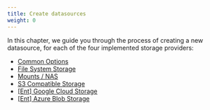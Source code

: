 ```yaml
---
title: Create datasources
weight: 0
---
```

In this chapter, we guide you through the process of creating a new datasource, for each of the four implemented storage providers:

* [Common Options](../common-options/)
* [File System Storage](../file-system-storage/)
* [Mounts / NAS](../mounts-nas/)
* [S3 Compatible Storage](../s3-compatible-storage/)
* [[Ent] Google Cloud Storage](../ent-google-cloud-storage/)
* [[Ent] Azure Blob Storage](../ent-azure-blob-storage/)
